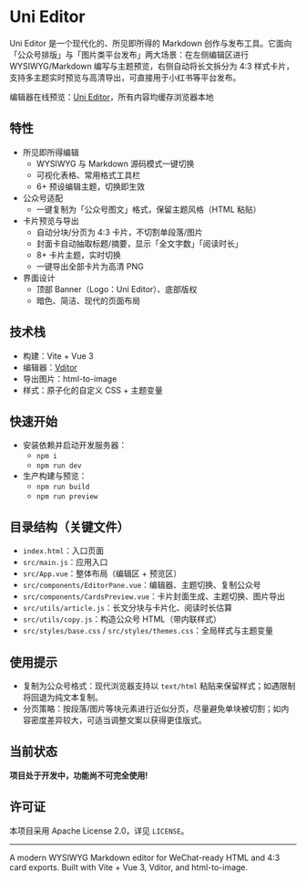 # Uni Editor

Uni Editor 是一个现代化的、所见即所得的 Markdown 创作与发布工具。它面向「公众号排版」与「图片类平台发布」两大场景：在左侧编辑区进行 WYSIWYG/Markdown 编写与主题预览，右侧自动将长文拆分为 4:3 样式卡片，支持多主题实时预览与高清导出，可直接用于小红书等平台发布。

编辑器在线预览：[Uni Editor](https://uni-editor.com/)，所有内容均缓存浏览器本地

## 特性
- 所见即所得编辑
  - WYSIWYG 与 Markdown 源码模式一键切换
  - 可视化表格、常用格式工具栏
  - 6+ 预设编辑主题，切换即生效
- 公众号适配
  - 一键复制为「公众号图文」格式，保留主题风格（HTML 粘贴）
- 卡片预览与导出
  - 自动分块/分页为 4:3 卡片，不切割单段落/图片
  - 封面卡自动抽取标题/摘要，显示「全文字数」「阅读时长」
  - 8+ 卡片主题，实时切换
  - 一键导出全部卡片为高清 PNG
- 界面设计
  - 顶部 Banner（Logo：Uni Editor）、底部版权
  - 暗色、简洁、现代的页面布局

## 技术栈
- 构建：Vite + Vue 3
- 编辑器：[Vditor](https://github.com/Vanessa219/vditor)
- 导出图片：html-to-image
- 样式：原子化的自定义 CSS + 主题变量

## 快速开始
- 安装依赖并启动开发服务器：
  - `npm i`
  - `npm run dev`
- 生产构建与预览：
  - `npm run build`
  - `npm run preview`

## 目录结构（关键文件）
- `index.html`：入口页面
- `src/main.js`：应用入口
- `src/App.vue`：整体布局（编辑区 + 预览区）
- `src/components/EditorPane.vue`：编辑器、主题切换、复制公众号
- `src/components/CardsPreview.vue`：卡片封面生成、主题切换、图片导出
- `src/utils/article.js`：长文分块与卡片化、阅读时长估算
- `src/utils/copy.js`：构造公众号 HTML（带内联样式）
- `src/styles/base.css` / `src/styles/themes.css`：全局样式与主题变量

## 使用提示
- 复制为公众号格式：现代浏览器支持以 `text/html` 粘贴来保留样式；如遇限制将回退为纯文本复制。
- 分页策略：按段落/图片等块元素进行近似分页，尽量避免单块被切割；如内容密度差异较大，可适当调整文案以获得更佳版式。

## 当前状态

**项目处于开发中，功能尚不可完全使用!**

## 许可证
本项目采用 Apache License 2.0，详见 `LICENSE`。

---
A modern WYSIWYG Markdown editor for WeChat-ready HTML and 4:3 card exports. Built with Vite + Vue 3, Vditor, and html-to-image.
